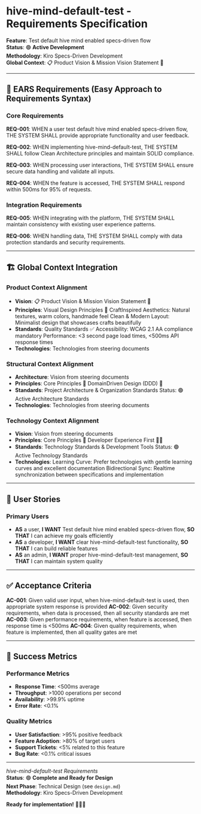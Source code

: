 # hive-mind-default-test - Requirements Specification

**Feature**: Test default hive mind enabled specs-driven flow  
**Status**: 🟢 **Active Development**  
**Methodology**: Kiro Specs-Driven Development  
**Global Context**: 📋 Product Vision & Mission   Vision Statement 🌟  

---

## 🎯 **EARS Requirements** (Easy Approach to Requirements Syntax)

### **Core Requirements**

**REQ-001**: WHEN a user test default hive mind enabled specs-driven flow, THE SYSTEM SHALL provide appropriate functionality and user feedback.

**REQ-002**: WHEN implementing hive-mind-default-test, THE SYSTEM SHALL follow Clean Architecture principles and maintain SOLID compliance.

**REQ-003**: WHEN processing user interactions, THE SYSTEM SHALL ensure secure data handling and validate all inputs.

**REQ-004**: WHEN the feature is accessed, THE SYSTEM SHALL respond within 500ms for 95% of requests.

### **Integration Requirements**

**REQ-005**: WHEN integrating with the platform, THE SYSTEM SHALL maintain consistency with existing user experience patterns.

**REQ-006**: WHEN handling data, THE SYSTEM SHALL comply with data protection standards and security requirements.

---

## 🏗️ **Global Context Integration**

### **Product Context Alignment**
- **Vision**: 📋 Product Vision & Mission   Vision Statement 🌟
- **Principles**: Visual Design Principles 🎨  CraftInspired Aesthetics: Natural textures, warm colors, handmade feel  Clean & Modern Layout: Minimalist design that showcases crafts beautifully
- **Standards**: Quality Standards ✅  Accessibility: WCAG 2.1 AA compliance mandatory  Performance: <3 second page load times, <500ms API response times
- **Technologies**: Technologies from steering documents

### **Structural Context Alignment**
- **Architecture**: Vision from steering documents
- **Principles**: Core Principles 🎯   DomainDriven Design (DDD) 🎨
- **Standards**: Project Architecture & Organization Standards  Status: 🟢 Active Architecture Standards
- **Technologies**: Technologies from steering documents

### **Technology Context Alignment**
- **Vision**: Vision from steering documents
- **Principles**: Core Principles 🎯   Developer Experience First 👨‍💻
- **Standards**: Technology Standards & Development Tools  Status: 🟢 Active Technology Standards
- **Technologies**: Learning Curve: Prefer technologies with gentle learning curves and excellent documentation  Bidirectional Sync: Realtime synchronization between specifications and implementation

---

## 👥 **User Stories**

### **Primary Users**
- **AS** a user, **I WANT** Test default hive mind enabled specs-driven flow, **SO THAT** I can achieve my goals efficiently
- **AS** a developer, **I WANT** clear hive-mind-default-test functionality, **SO THAT** I can build reliable features
- **AS** an admin, **I WANT** proper hive-mind-default-test management, **SO THAT** I can maintain system quality

---

## ✅ **Acceptance Criteria**

**AC-001**: Given valid user input, when hive-mind-default-test is used, then appropriate system response is provided
**AC-002**: Given security requirements, when data is processed, then all security standards are met
**AC-003**: Given performance requirements, when feature is accessed, then response time is <500ms
**AC-004**: Given quality requirements, when feature is implemented, then all quality gates are met

---

## 🎯 **Success Metrics**

### **Performance Metrics**
- **Response Time**: <500ms average
- **Throughput**: >1000 operations per second
- **Availability**: >99.9% uptime
- **Error Rate**: <0.1%

### **Quality Metrics**
- **User Satisfaction**: >95% positive feedback
- **Feature Adoption**: >80% of target users
- **Support Tickets**: <5% related to this feature
- **Bug Rate**: <0.1% critical issues

---

*hive-mind-default-test Requirements*  
**Status**: 🟢 **Complete and Ready for Design**  
**Next Phase**: Technical Design (see `design.md`)  
**Methodology**: Kiro Specs-Driven Development  

**Ready for implementation!** 🎯📝🚀